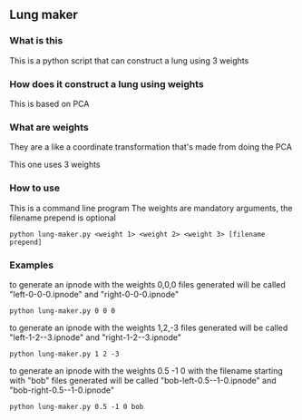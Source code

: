 ## Lung maker

### What is this

This is a python script that can construct a lung using 3 weights

### How does it construct a lung using weights

This is based on PCA

### What are weights

They are a like a coordinate transformation that's made from doing the PCA

This one uses 3 weights

### How to use

This is a command line program
The weights are mandatory arguments, the filename prepend is optional

```shell
python lung-maker.py <weight 1> <weight 2> <weight 3> [filename prepend]
```

### Examples

to generate an ipnode with the weights 0,0,0
files generated will be called "left-0-0-0.ipnode" and "right-0-0-0.ipnode"

```shell
python lung-maker.py 0 0 0
```

to generate an ipnode with the weights 1,2,-3
files generated will be called "left-1-2--3.ipnode" and "right-1-2--3.ipnode"

```shell
python lung-maker.py 1 2 -3
```

to generate an ipnode with the weights 0.5 -1 0 with the filename starting with "bob"
files generated will be called "bob-left-0.5--1-0.ipnode" and "bob-right-0.5--1-0.ipnode"

```shell
python lung-maker.py 0.5 -1 0 bob
```